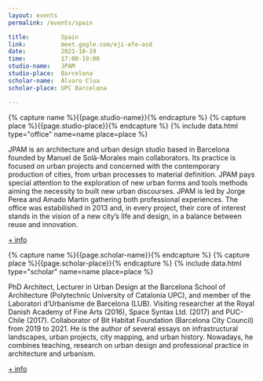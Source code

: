 ```yaml
---
layout: events
permalink: /events/spain

title:         Spain
link:          meet.gogle.com/eji-efe-asd
date:          2021-10-19
time:          17:00-19:00
studio-name:   JPAM
studio-place:  Barcelona
scholar-name:  Álvaro Clua
scholar-place: UPC Barcelona

---
```

{% capture name %}{{page.studio-name}}{% endcapture %}
{% capture place %}{{page.studio-place}}{% endcapture %}
{% include data.html type="office" name=name place=place %}

JPAM is an architecture and urban design studio based in Barcelona founded by Manuel de Solà-Morales main collaborators. Its practice is focused on urban projects and concerned with the contemporary production of cities, from urban processes to material definition. JPAM pays special attention to the exploration of new urban forms and tools methods aiming the necessity to built new urban discourses. JPAM is led by Jorge Perea and Amado Martín gathering both professional experiences. The office was estabilished in 2013 and, in every project, their core of interest stands in the vision of a new city’s life and design, in a balance between reuse and innovation.

[+ info](http://jpam.eu/about-jpam-city-makers.html)

{% capture name %}{{page.scholar-name}}{% endcapture %}
{% capture place %}{{page.scholar-place}}{% endcapture %}
{% include data.html type="scholar" name=name place=place %}

PhD Architect, Lecturer in Urban Design at the Barcelona School of Architecture (Polytechnic University of Catalonia UPC), and member of the Laboratori d’Urbanisme de Barcelona (LUB). Visiting researcher at the Royal Danish Academy of Fine Arts (2016), Space Syntax Ltd. (2017) and PUC- Chile (2017). Collaborator of Bit Habitat Foundation (Barcelona City Council) from 2019 to 2021. He is the author of several essays on infrastructural landscapes, urban projects, city mapping, and urban history. Nowadays, he combines teaching, research on urban design and professional practice in architecture and urbanism.

[+ info](http://alvaroclua.com/about/)
